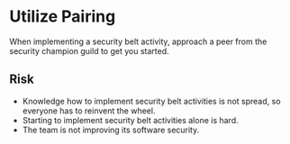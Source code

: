 # Utilize Pairing

When implementing a security belt activity, approach a peer from the security champion guild to get you started.

## Risk

- Knowledge how to implement security belt activities is not spread, so everyone has to reinvent the wheel.
- Starting to implement security belt activities alone is hard.
- The team is not improving its software security.
